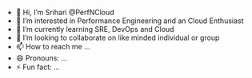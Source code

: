 - 👋 Hi, I’m Srihari @PerfNCloud
- 👀 I’m interested in Performance Engineering and an Cloud Enthusiast 
- 🌱 I’m currently learning SRE, DevOps and Cloud
- 💞️ I’m looking to collaborate on like minded individual or group
- 📫 How to reach me ...
- 😄 Pronouns: ...
- ⚡ Fun fact: ...

<!---
Srihari's PerfNCloud is a ✨ special ✨ repository because its `README.md` (this file) appears on your GitHub profile.
You can click the Preview link to take a look at your changes.
--->
